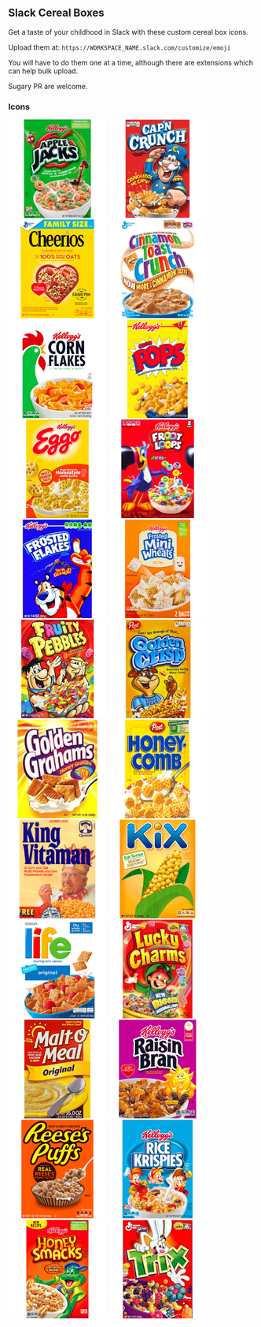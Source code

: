 ## Slack Cereal Boxes

Get a taste of your childhood in Slack with these custom cereal box icons.

Upload them at: `https://WORKSPACE_NAME.slack.com/customize/emoji`

You will have to do them one at a time, although there are extensions which can help bulk upload.

Sugary PR are welcome.

### Icons

<img width="200" src="images/applejacks.png">

<img width="200" src="images/capn.png">

<img width="200" src="images/cheerios.png">

<img width="200" src="images/cinnamon.png">

<img width="200" src="images/cornflakes.png">

<img width="200" src="images/cornpops.png">

<img width="200" src="images/eggo.png">

<img width="200" src="images/frootloops.png">

<img width="200" src="images/frostedflakes.png">

<img width="200" src="images/frostedminiwheats.png">

<img width="200" src="images/fruitypebbles.png">

<img width="200" src="images/goldencrisp.png">

<img width="200" src="images/goldengrahams.png">

<img width="200" src="images/honeycomb.png">

<img width="200" src="images/kingvitamin.png">

<img width="200" src="images/kix.png">

<img width="200" src="images/life.png">

<img width="200" src="images/luckycharms.png">

<img width="200" src="images/maltomeal.png">

<img width="200" src="images/raisinbran.png">

<img width="200" src="images/reesespuffs.png">

<img width="200" src="images/ricekrispies.png">

<img width="200" src="images/smacks.png">

<img width="200" src="images/trix.png">
